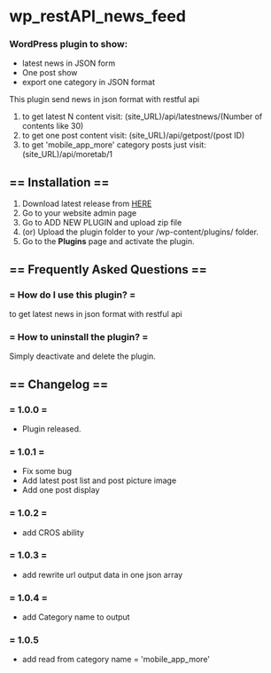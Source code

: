 # wp_restAPI_news_feed

### WordPress plugin to show:

- latest news in JSON form
- One post show
- export one category in JSON format

This plugin send news in json format with restful api

1. to get latest N content visit: (site_URL)/api/latestnews/(Number of contents like 30)
2. to get one post content visit: (site_URL)/api/getpost/(post ID)
3. to get 'mobile_app_more' category posts just visit: (site_URL)/api/moretab/1

## == Installation ==

1. Download latest release from [HERE](https://github.com/akbarijedi/wp_restAPI_news_feed/releases/)
2. Go to your website admin page
3. Go to ADD NEW PLUGIN and upload zip file
4. (or) Upload the plugin folder to your /wp-content/plugins/ folder.
5. Go to the **Plugins** page and activate the plugin.

## == Frequently Asked Questions ==

### = How do I use this plugin? =

to get latest news in json format with restful api

### = How to uninstall the plugin? =

Simply deactivate and delete the plugin.

## == Changelog ==

### = 1.0.0 =

- Plugin released.

### = 1.0.1 =

- Fix some bug
- Add latest post list and post picture image
- Add one post display

### = 1.0.2 =

- add CROS ability

### = 1.0.3 =

- add rewrite url output data in one json array

### = 1.0.4 =

- add Category name to output

### = 1.0.5

- add read from category name = 'mobile_app_more'
